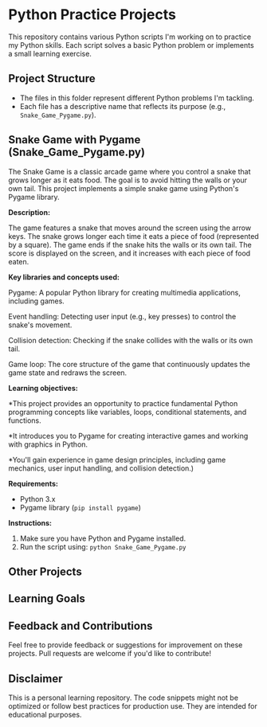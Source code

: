 # Python Practice Projects

This repository contains various Python scripts I'm working on to practice my Python skills. Each script solves a basic Python problem or implements a small learning exercise.

## Project Structure

* The files in this folder represent different Python problems I'm tackling.
* Each file has a descriptive name that reflects its purpose (e.g., `Snake_Game_Pygame.py`).

## Snake Game with Pygame (Snake_Game_Pygame.py)

The Snake Game is a classic arcade game where you control a snake that grows longer as it eats food. The goal is to avoid hitting the walls or your own tail. This project implements a simple snake game using Python's Pygame library.

**Description:**

The game features a snake that moves around the screen using the arrow keys. The snake grows longer each time it eats a piece of food (represented by a square). The game ends if the snake hits the walls or its own tail. The score is displayed on the screen, and it increases with each piece of food eaten.

**Key libraries and concepts used:**

Pygame: A popular Python library for creating multimedia applications, including games.

Event handling: Detecting user input (e.g., key presses) to control the snake's movement.

Collision detection: Checking if the snake collides with the walls or its own tail.

Game loop: The core structure of the game that continuously updates the game state and redraws the screen.

**Learning objectives:**

*This project provides an opportunity to practice fundamental Python programming concepts like variables, loops, conditional statements, and functions.

*It introduces you to Pygame for creating interactive games and working with graphics in Python.

*You'll gain experience in game design principles, including game mechanics, user input handling, and collision detection.)

**Requirements:**

* Python 3.x
* Pygame library (`pip install pygame`)

**Instructions:**

1. Make sure you have Python and Pygame installed.
2. Run the script using:  `python Snake_Game_Pygame.py`


## Other Projects



## Learning Goals



## Feedback and Contributions

Feel free to provide feedback or suggestions for improvement on these projects. Pull requests are welcome if you'd like to contribute!

## Disclaimer

This is a personal learning repository. The code snippets might not be optimized or follow best practices for production use. They are intended for educational purposes.
